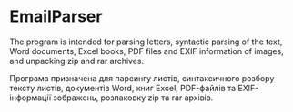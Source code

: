 # EmailParser
The program is intended for parsing letters, syntactic parsing of the text, Word documents, Excel books, PDF files and EXIF information of images, and unpacking zip and rar archives.


Програма призначена для парсингу листів, синтаксичного розбору тексту листів, документів Word, книг Excel, PDF-файлів та EXIF-інформації зображень, розпаковку zip та rar архівів.

